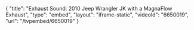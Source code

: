 {
    "title": "Exhaust Sound: 2010 Jeep Wrangler JK with a MagnaFlow Exhaust",
    "type": "embed",
    "layout": "iframe-static",
    "videoId": "6650019",
    "url": "\/tvpembed\/6650019"
}